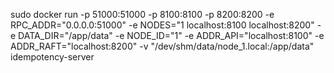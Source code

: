 sudo docker run -p 51000:51000 -p 8100:8100 -p 8200:8200 -e RPC_ADDR="0.0.0.0:51000" -e NODES="1 localhost:8100 localhost:8200" -e DATA_DIR="/app/data" -e NODE_ID="1" -e ADDR_API="localhost:8100" -e ADDR_RAFT="localhost:8200" -v "/dev/shm/data/node_1.local:/app/data" idempotency-server
